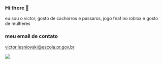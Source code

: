 ### Hi there 👋
eu sou o victor, gosto de cachorros e passaros, jogo fnaf no roblox e gosto de mulheres

### meu email de contato 
victor.lesniovski@escola.pr.gov.br

![](https://media.tenor.com/98KOoVcxs_QAAAAC/bozo.gif)
